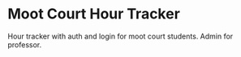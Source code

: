 # Moot Court Hour Tracker

Hour tracker with auth and login for moot court students. Admin for professor.
